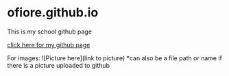 # ofiore.github.io

This is my school github page

[click here for my github page](https://github.com/ofiore/)

For images:
![Picture here](link to picture)
*can also be a file path or name if there is a picture uploaded to github
